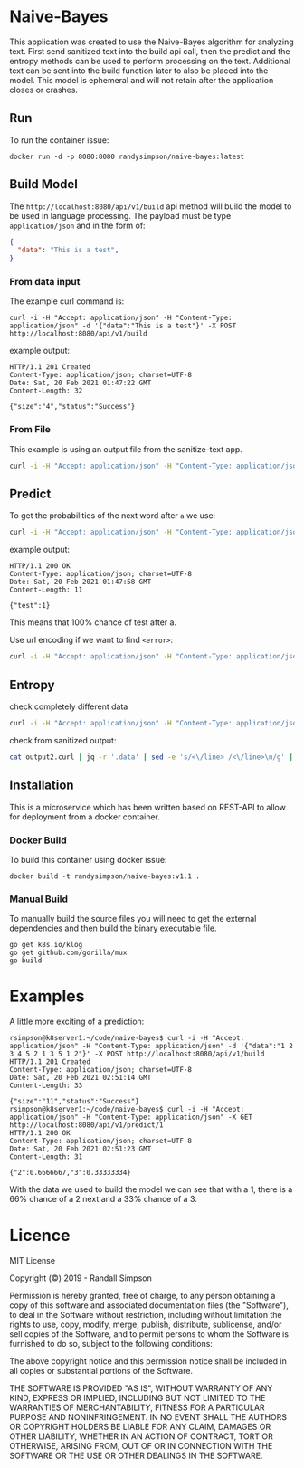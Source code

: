 # Naive-Bayes

This application was created to use the Naive-Bayes algorithm for analyzing text.  First send sanitized text into the build api call, then the predict and the entropy methods can be used to perform processing on the text.  Additional text can be sent into the build function later to also be placed into the model.  This model is ephemeral and will not retain after the application closes or crashes.

## Run

To run the container issue:

```
docker run -d -p 8080:8080 randysimpson/naive-bayes:latest
```

## Build Model

The `http://localhost:8080/api/v1/build` api method will build the model to be used in language processing.  The payload must be type `application/json` and in the form of:

```json
{
  "data": "This is a test",
}
```

### From data input

The example curl command is:

```
curl -i -H "Accept: application/json" -H "Content-Type: application/json" -d '{"data":"This is a test"}' -X POST http://localhost:8080/api/v1/build
```

example output:

```
HTTP/1.1 201 Created
Content-Type: application/json; charset=UTF-8
Date: Sat, 20 Feb 2021 01:47:22 GMT
Content-Length: 32

{"size":"4","status":"Success"}
```

### From File

This example is using an output file from the sanitize-text app.

```sh
curl -i -H "Accept: application/json" -H "Content-Type: application/json" -d @output.txt -X POST http://localhost:8080/api/v1/build
```

## Predict

To get the probabilities of the next word after `a` we use:

```sh
curl -i -H "Accept: application/json" -H "Content-Type: application/json" -X GET http://localhost:8080/api/v1/predict/a
```

example output:

```
HTTP/1.1 200 OK
Content-Type: application/json; charset=UTF-8
Date: Sat, 20 Feb 2021 01:47:58 GMT
Content-Length: 11

{"test":1}
```

This means that 100% chance of test after a. 

Use url encoding if we want to find `<error>`:

```sh
curl -i -H "Accept: application/json" -H "Content-Type: application/json" -X GET http://localhost:8080/api/v1/predict/%3Cerror%3E
```

## Entropy

check completely different data

```sh
curl -i -H "Accept: application/json" -H "Content-Type: application/json" -d '{"data":"Somthing is very wrong here"}' -X POST http://localhost:8080/api/v1/entropy
```

check from sanitized output:

```sh
cat output2.curl | jq -r '.data' | sed -e 's/<\/line> /<\/line>\n/g' | while read LINE ; do echo '{"data":"'$LINE'"}';  done | while read LINE ; do echo 'curl -i -H "Accept: application/json" -H "Content-Type: application/json" -d '"'"''$LINE''"'"' -X POST http://localhost:8080/api/v1/entropy';  done
```

## Installation

This is a microservice which has been written based on REST-API to allow for deployment from a docker container.

### Docker Build

To build this container using docker issue:

```
docker build -t randysimpson/naive-bayes:v1.1 .
```

### Manual Build

To manually build the source files you will need to get the external dependencies and then build the binary executable file.

```
go get k8s.io/klog
go get github.com/gorilla/mux
go build
```

# Examples

A little more exciting of a prediction:

```
rsimpson@k8server1:~/code/naive-bayes$ curl -i -H "Accept: application/json" -H "Content-Type: application/json" -d '{"data":"1 2 3 4 5 2 1 3 5 1 2"}' -X POST http://localhost:8080/api/v1/build
HTTP/1.1 201 Created
Content-Type: application/json; charset=UTF-8
Date: Sat, 20 Feb 2021 02:51:14 GMT
Content-Length: 33

{"size":"11","status":"Success"}
rsimpson@k8server1:~/code/naive-bayes$ curl -i -H "Accept: application/json" -H "Content-Type: application/json" -X GET http://localhost:8080/api/v1/predict/1
HTTP/1.1 200 OK
Content-Type: application/json; charset=UTF-8
Date: Sat, 20 Feb 2021 02:51:23 GMT
Content-Length: 31

{"2":0.6666667,"3":0.33333334}
```

With the data we used to build the model we can see that with a 1, there is a 66% chance of a 2 next and a 33% chance of a 3.

# Licence

MIT License

Copyright (©) 2019 - Randall Simpson

Permission is hereby granted, free of charge, to any person obtaining a copy
of this software and associated documentation files (the "Software"), to deal
in the Software without restriction, including without limitation the rights
to use, copy, modify, merge, publish, distribute, sublicense, and/or sell
copies of the Software, and to permit persons to whom the Software is
furnished to do so, subject to the following conditions:

The above copyright notice and this permission notice shall be included in all
copies or substantial portions of the Software.

THE SOFTWARE IS PROVIDED "AS IS", WITHOUT WARRANTY OF ANY KIND, EXPRESS OR
IMPLIED, INCLUDING BUT NOT LIMITED TO THE WARRANTIES OF MERCHANTABILITY,
FITNESS FOR A PARTICULAR PURPOSE AND NONINFRINGEMENT. IN NO EVENT SHALL THE
AUTHORS OR COPYRIGHT HOLDERS BE LIABLE FOR ANY CLAIM, DAMAGES OR OTHER
LIABILITY, WHETHER IN AN ACTION OF CONTRACT, TORT OR OTHERWISE, ARISING FROM,
OUT OF OR IN CONNECTION WITH THE SOFTWARE OR THE USE OR OTHER DEALINGS IN THE
SOFTWARE.
